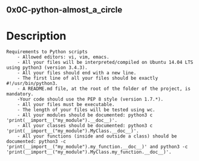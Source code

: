 ## 0x0C-python-almost_a_circle

# Description

    Requirements to Python scripts
        - Allowed editors: vi, vim, emacs.
        - All your files will be interpreted/compiled on Ubuntu 14.04 LTS using python3 (version 3.4.3).
        - All your files should end with a new line.
        - The first line of all your files should be exactly #!/usr/bin/python3.
        - A README.md file, at the root of the folder of the project, is mandatory.
        -Your code should use the PEP 8 style (version 1.7.*).
        - All your files must be executable.
        - The length of your files will be tested using wc.
        - All your modules should be documented: python3 c 'print(__import__("my_module").__doc__)'.
        - All your classes should be documented: python3 c 'print(__import__("my_module").MyClass.__doc__)'.
        - All your functions (inside and outside a class) should be documented: python3 -c 'print(__import__("my_module").my_function.__doc__)' and python3 -c 'print(__import__("my_module").MyClass.my_function.__doc__)'.
